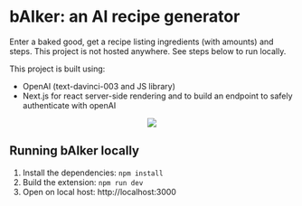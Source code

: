 # bAIker: an AI recipe generator

Enter a baked good, get a recipe listing ingredients (with amounts) and steps. This project is not hosted anywhere. See steps below to run locally.

This project is built using:
- OpenAI (text-davinci-003 and JS library)
- Next.js for react server-side rendering and to build an endpoint to safely authenticate with openAI

<p align="center">
  <img src="./gt-bAIker.png">
</p>


## Running bAIker locally
1. Install the dependencies: `npm install`
2. Build the extension: `npm run dev`
3. Open on local host: http://localhost:3000
